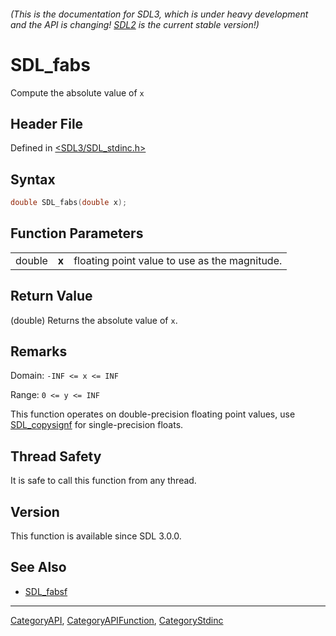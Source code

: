 ###### (This is the documentation for SDL3, which is under heavy development and the API is changing! [SDL2](https://wiki.libsdl.org/SDL2/) is the current stable version!)
# SDL_fabs

Compute the absolute value of `x`

## Header File

Defined in [<SDL3/SDL_stdinc.h>](https://github.com/libsdl-org/SDL/blob/main/include/SDL3/SDL_stdinc.h)

## Syntax

```c
double SDL_fabs(double x);
```

## Function Parameters

|        |       |                                               |
| ------ | ----- | --------------------------------------------- |
| double | **x** | floating point value to use as the magnitude. |

## Return Value

(double) Returns the absolute value of `x`.

## Remarks

Domain: `-INF <= x <= INF`

Range: `0 <= y <= INF`

This function operates on double-precision floating point values, use
[SDL_copysignf](SDL_copysignf) for single-precision floats.

## Thread Safety

It is safe to call this function from any thread.

## Version

This function is available since SDL 3.0.0.

## See Also

- [SDL_fabsf](SDL_fabsf)

----
[CategoryAPI](CategoryAPI), [CategoryAPIFunction](CategoryAPIFunction), [CategoryStdinc](CategoryStdinc)


